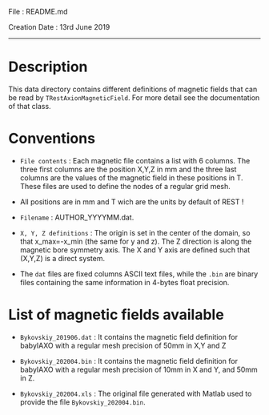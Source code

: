 
File : README.md

Creation Date : 13rd June 2019

---

Description
===========

This data directory contains different definitions of magnetic fields that can be read by `TRestAxionMagneticField`. For more detail see the documentation of that class.

Conventions
===========

- `File contents` : Each magnetic file contains a list with 6 columns. The three first columns are the position X,Y,Z in mm and the three last columns are the values of the magnetic field in these positions in T. These files are used to define the nodes of a regular grid mesh.

- All positions are in mm and T wich are the units by default of REST !

- `Filename` : AUTHOR_YYYYMM.dat.

- `X, Y, Z definitions` : The origin is set in the center of the domain, so that x_max=-x_min (the same for y and z). The Z direction is along the magnetic bore symmetry axis. The X and Y axis are defined such that (X,Y,Z) is a direct system.

- The `dat` files are fixed columns ASCII text files, while the `.bin` are binary files containing the same information in 4-bytes float precision.


List of magnetic fields available 
=================================

- `Bykovskiy_201906.dat` : It contains the magnetic field definition for babyIAXO with a regular mesh precision of 50mm in X,Y and Z

- `Bykovskiy_202004.bin` : It contains the magnetic field definition for babyIAXO with a regular mesh precision of 10mm in X and Y, and 50mm in Z.

- `Bykovskiy_202004.xls` : The original file generated with Matlab used to provide the file `Bykovskiy_202004.bin`.
